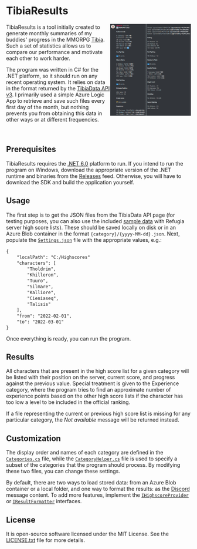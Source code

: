 # TibiaResults 

<img src="Documentation/Screenshot.png" align="right" width="220" height="250" />

TibiaResults is a tool initially created to generate monthly summaries of my buddies' progress in the MMORPG [Tibia](https://www.tibia.com). Such a set of statistics allows us to compare our performance and motivate each other to work harder.

The program was written in C# for the .NET platform, so it should run on any recent operating system. It relies on data in the format returned by the [TibiaData API v3](https://tibiadata.com). I primarily used a simple Azure Logic App to retrieve and save such files every first day of the month, but nothing prevents you from obtaining this data in other ways or at different frequencies.

<br clear="right" />

## Prerequisites

TibiaResults requires the [.NET 6.0](https://dotnet.microsoft.com/en-us/download/dotnet/6.0) platform to run. If you intend to run the program on Windows, download the appropriate version of the .NET runtime and binaries from the [Releases](https://github.com/Tholdrim/TibiaResults/releases) feed. Otherwise, you will have to download the SDK and build the application yourself.

## Usage

The first step is to get the JSON files from the TibiaData API page (for testing purposes, you can also use the included [sample data](Sample%20data) with Refugia server high score lists). These should be saved locally on disk or in an Azure Blob container in the format `{category}/{yyyy-MM-dd}.json`. Next, populate the [`Settings.json`](Source/TibiaResults/Settings.json) file with the appropriate values, e.g.:

```
{
    "localPath": "C:/Highscores"
    "characters": [
        "Tholdrim",
        "Khilleron",
        "Tuuro",
        "Silmare",
        "Kalliore",
        "Cieniaseq",
        "Talisis"
    ],
    "from": "2022-02-01",
    "to": "2022-03-01"
}
```

Once everything is ready, you can run the program.

## Results

All characters that are present in the high score list for a given category will be listed with their position on the server, current score, and progress against the previous value. Special treatment is given to the Experience category, where the program tries to find an approximate number of experience points based on the other high score lists if the character has too low a level to be included in the official ranking.

If a file representing the current or previous high score list is missing for any particular category, the *Not available* message will be returned instead.

## Customization

The display order and names of each category are defined in the [`Categories.cs`](Source/TibiaResults/Consts/Categories.cs) file, while the [`CategoryHelper.cs`](Source/TibiaResults/Helpers/CategoryHelper.cs) file is used to specify a subset of the categories that the program should process. By modifying these two files, you can change these settings.

By default, there are two ways to load stored data: from an Azure Blob container or a local folder, and one way to format the results: as the [Discord](https://discord.com) message content. To add more features, implement the [`IHighscoreProvider`](Source/TibiaResults/Interfaces/IHighscoreProvider.cs) or [`IResultFormatter`](Source/TibiaResults/Interfaces/IResultFormatter.cs) interfaces.

## License

It is open-source software licensed under the MIT License. See the [LICENSE.txt](LICENSE.txt) file for more details.
